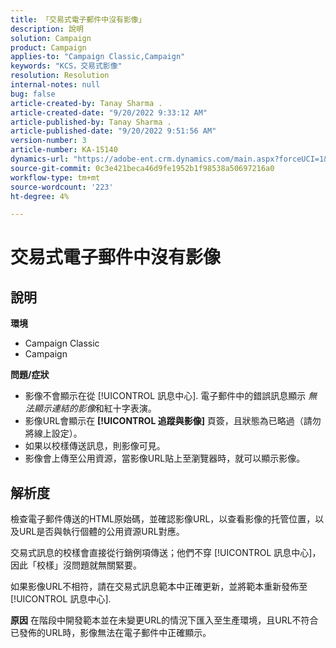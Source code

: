```yaml
---
title: 「交易式電子郵件中沒有影像」
description: 說明
solution: Campaign
product: Campaign
applies-to: "Campaign Classic,Campaign"
keywords: "KCS，交易式影像"
resolution: Resolution
internal-notes: null
bug: false
article-created-by: Tanay Sharma .
article-created-date: "9/20/2022 9:33:12 AM"
article-published-by: Tanay Sharma .
article-published-date: "9/20/2022 9:51:56 AM"
version-number: 3
article-number: KA-15140
dynamics-url: "https://adobe-ent.crm.dynamics.com/main.aspx?forceUCI=1&pagetype=entityrecord&etn=knowledgearticle&id=961ae13a-c738-ed11-9db1-002248086735"
source-git-commit: 0c3e421beca46d9fe1952b1f98538a50697216a0
workflow-type: tm+mt
source-wordcount: '223'
ht-degree: 4%

---
```


# 交易式電子郵件中沒有影像

## 說明

<b>環境</b>
- Campaign Classic
- Campaign



<b>問題/症狀</b>
- 影像不會顯示在從 [!UICONTROL 訊息中心]. 電子郵件中的錯誤訊息顯示 *無法顯示連結的影像*&#x200B;和紅十字表演。
- 影像URL會顯示在 <b>[!UICONTROL 追蹤與影像]</b> 頁簽，且狀態為已略過（請勿將線上設定）。
- 如果以校樣傳送訊息，則影像可見。
- 影像會上傳至公用資源，當影像URL貼上至瀏覽器時，就可以顯示影像。



## 解析度






檢查電子郵件傳送的HTML原始碼，並確認影像URL，以查看影像的托管位置，以及URL是否與執行個體的公用資源URL對應。



交易式訊息的校樣會直接從行銷例項傳送；他們不穿 [!UICONTROL 訊息中心]，因此「校樣」沒問題就無關緊要。



如果影像URL不相符，請在交易式訊息範本中正確更新，並將範本重新發佈至 [!UICONTROL 訊息中心].


<b>原因</b>
在階段中開發範本並在未變更URL的情況下匯入至生產環境，且URL不符合已發佈的URL時，影像無法在電子郵件中正確顯示。




